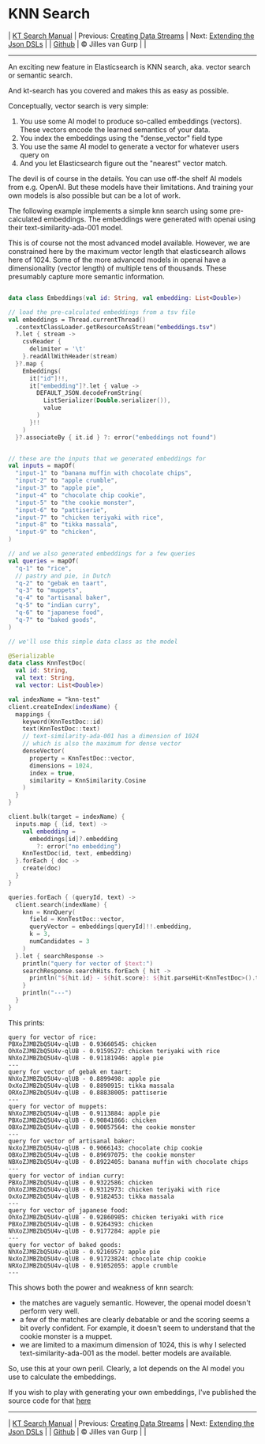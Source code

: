 # KNN Search 

| [KT Search Manual](README.md) | Previous: [Creating Data Streams](DataStreams.md) | Next: [Extending the Json DSLs](ExtendingTheDSL.md) |
| [Github](https://github.com/jillesvangurp/kt-search) | &copy; Jilles van Gurp |  |

---                

An exciting new feature in Elasticsearch is KNN search, aka. vector search or semantic search.

And kt-search has you covered and makes this as easy as possible.

Conceptually, vector search is very simple:

1. You use some AI model to produce so-called embeddings (vectors). 
These vectors encode the learned semantics of your data.
1. You index the embeddings using the "dense_vector" field type
1. You use the same AI model to generate a vector for whatever users query on
1. And you let Elasticsearch figure out the "nearest" vector match.

The devil is of course in the details. You can use off-the shelf AI models from e.g. OpenAI. But these 
models have their limitations. And training your own models is also possible but can be a lot of work.
        
The following example implements a simple knn search using some pre-calculated embeddings.
The embeddings were generated with openai using their text-similarity-ada-001 model.

This is of course not the most advanced model available. However, we are constrained here by the maximum vector length
that elasticsearch allows here of 1024. Some of the more advanced models in openai have a dimensionality 
(vector length) of multiple tens of thousands. These presumably capture more semantic information.

```kotlin

data class Embeddings(val id: String, val embedding: List<Double>)

// load the pre-calculated embeddings from a tsv file
val embeddings = Thread.currentThread()
  .contextClassLoader.getResourceAsStream("embeddings.tsv")
  ?.let { stream ->
    csvReader {
      delimiter = '\t'
    }.readAllWithHeader(stream)
  }?.map {
    Embeddings(
      it["id"]!!,
      it["embedding"]?.let { value ->
        DEFAULT_JSON.decodeFromString(
          ListSerializer(Double.serializer()),
          value
        )
      }!!
    )
  }?.associateBy { it.id } ?: error("embeddings not found")


// these are the inputs that we generated embeddings for
val inputs = mapOf(
  "input-1" to "banana muffin with chocolate chips",
  "input-2" to "apple crumble",
  "input-3" to "apple pie",
  "input-4" to "chocolate chip cookie",
  "input-5" to "the cookie monster",
  "input-6" to "pattiserie",
  "input-7" to "chicken teriyaki with rice",
  "input-8" to "tikka massala",
  "input-9" to "chicken",
)

// and we also generated embeddings for a few queries
val queries = mapOf(
  "q-1" to "rice",
  // pastry and pie, in Dutch
  "q-2" to "gebak en taart",
  "q-3" to "muppets",
  "q-4" to "artisanal baker",
  "q-5" to "indian curry",
  "q-6" to "japanese food",
  "q-7" to "baked goods",
)

// we'll use this simple data class as the model

@Serializable
data class KnnTestDoc(
  val id: String,
  val text: String,
  val vector: List<Double>)

val indexName = "knn-test"
client.createIndex(indexName) {
  mappings {
    keyword(KnnTestDoc::id)
    text(KnnTestDoc::text)
    // text-similarity-ada-001 has a dimension of 1024
    // which is also the maximum for dense vector
    denseVector(
      property = KnnTestDoc::vector,
      dimensions = 1024,
      index = true,
      similarity = KnnSimilarity.Cosine
    )
  }
}

client.bulk(target = indexName) {
  inputs.map { (id, text) ->
    val embedding =
      embeddings[id]?.embedding
        ?: error("no embedding")
    KnnTestDoc(id, text, embedding)
  }.forEach { doc ->
    create(doc)
  }
}

queries.forEach { (queryId, text) ->
  client.search(indexName) {
    knn = KnnQuery(
      field = KnnTestDoc::vector,
      queryVector = embeddings[queryId]!!.embedding,
      k = 3,
      numCandidates = 3
    )
  }.let { searchResponse ->
    println("query for vector of $text:")
    searchResponse.searchHits.forEach { hit ->
      println("${hit.id} - ${hit.score}: ${hit.parseHit<KnnTestDoc>().text}")
    }
    println("---")
  }
}
```

This prints:

```text
query for vector of rice:
PBXoZJMBZbQ5U4v-qlUB - 0.93660545: chicken
OhXoZJMBZbQ5U4v-qlUB - 0.9159527: chicken teriyaki with rice
NhXoZJMBZbQ5U4v-qlUB - 0.91181946: apple pie
---
query for vector of gebak en taart:
NhXoZJMBZbQ5U4v-qlUB - 0.8899498: apple pie
OxXoZJMBZbQ5U4v-qlUB - 0.8890915: tikka massala
ORXoZJMBZbQ5U4v-qlUB - 0.88838005: pattiserie
---
query for vector of muppets:
NhXoZJMBZbQ5U4v-qlUB - 0.9113884: apple pie
PBXoZJMBZbQ5U4v-qlUB - 0.90841866: chicken
OBXoZJMBZbQ5U4v-qlUB - 0.90057564: the cookie monster
---
query for vector of artisanal baker:
NxXoZJMBZbQ5U4v-qlUB - 0.9066143: chocolate chip cookie
OBXoZJMBZbQ5U4v-qlUB - 0.89697075: the cookie monster
NBXoZJMBZbQ5U4v-qlUB - 0.8922405: banana muffin with chocolate chips
---
query for vector of indian curry:
PBXoZJMBZbQ5U4v-qlUB - 0.9322586: chicken
OhXoZJMBZbQ5U4v-qlUB - 0.9312973: chicken teriyaki with rice
OxXoZJMBZbQ5U4v-qlUB - 0.9182453: tikka massala
---
query for vector of japanese food:
OhXoZJMBZbQ5U4v-qlUB - 0.92860985: chicken teriyaki with rice
PBXoZJMBZbQ5U4v-qlUB - 0.9264393: chicken
NhXoZJMBZbQ5U4v-qlUB - 0.9177284: apple pie
---
query for vector of baked goods:
NhXoZJMBZbQ5U4v-qlUB - 0.9216957: apple pie
NxXoZJMBZbQ5U4v-qlUB - 0.91723824: chocolate chip cookie
NRXoZJMBZbQ5U4v-qlUB - 0.91052055: apple crumble
---
```

This shows both the power and weakness of knn search:

- the matches are vaguely semantic. However, the openai model doesn't perform very well.
- a few of the matches are clearly debatable or and the scoring seems a bit overly confident. For example, 
it doesn't seem to understand that the cookie monster is a muppet. 
- we are limited to a maximum dimension of 1024, this is why I selected text-similarity-ada-001 as the model.
better models are available.

So, use this at your own peril. Clearly, a lot depends on the AI model you use to calculate the embeddings.

If you wish to play with generating your own embeddings, I've published the source code for that 
[here](https://github.com/jillesvangurp/openai-embeddings-processor)



---

| [KT Search Manual](README.md) | Previous: [Creating Data Streams](DataStreams.md) | Next: [Extending the Json DSLs](ExtendingTheDSL.md) |
| [Github](https://github.com/jillesvangurp/kt-search) | &copy; Jilles van Gurp |  |
